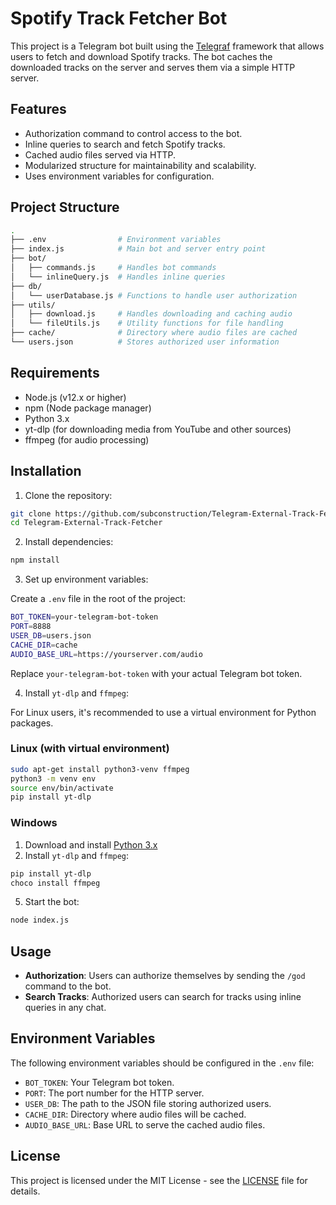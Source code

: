 # Spotify Track Fetcher Bot

This project is a Telegram bot built using the [Telegraf](https://telegraf.js.org/) framework that allows users to fetch and download Spotify tracks. The bot caches the downloaded tracks on the server and serves them via a simple HTTP server.

## Features

- Authorization command to control access to the bot.
- Inline queries to search and fetch Spotify tracks.
- Cached audio files served via HTTP.
- Modularized structure for maintainability and scalability.
- Uses environment variables for configuration.

## Project Structure

```bash
.
├── .env                # Environment variables
├── index.js            # Main bot and server entry point
├── bot/
│   ├── commands.js     # Handles bot commands
│   └── inlineQuery.js  # Handles inline queries
├── db/
│   └── userDatabase.js # Functions to handle user authorization
├── utils/
│   ├── download.js     # Handles downloading and caching audio
│   └── fileUtils.js    # Utility functions for file handling
├── cache/              # Directory where audio files are cached
└── users.json          # Stores authorized user information
```

## Requirements

- Node.js (v12.x or higher)
- npm (Node package manager)
- Python 3.x
- yt-dlp (for downloading media from YouTube and other sources)
- ffmpeg (for audio processing)

## Installation

1. Clone the repository:

```bash
git clone https://github.com/subconstruction/Telegram-External-Track-Fetcher.git
cd Telegram-External-Track-Fetcher
```

2. Install dependencies:

```bash
npm install
```

3. Set up environment variables:

Create a `.env` file in the root of the project:

```bash
BOT_TOKEN=your-telegram-bot-token
PORT=8888
USER_DB=users.json
CACHE_DIR=cache
AUDIO_BASE_URL=https://yourserver.com/audio
```

Replace `your-telegram-bot-token` with your actual Telegram bot token.

4. Install `yt-dlp` and `ffmpeg`:

For Linux users, it's recommended to use a virtual environment for Python packages.

### Linux (with virtual environment)

```bash
sudo apt-get install python3-venv ffmpeg
python3 -m venv env
source env/bin/activate
pip install yt-dlp
```

### Windows

1. Download and install [Python 3.x](https://www.python.org/downloads/)
2. Install `yt-dlp` and `ffmpeg`:

```bash
pip install yt-dlp
choco install ffmpeg
```

5. Start the bot:

```bash
node index.js
```

## Usage

- **Authorization**: Users can authorize themselves by sending the `/god` command to the bot.
- **Search Tracks**: Authorized users can search for tracks using inline queries in any chat.

## Environment Variables

The following environment variables should be configured in the `.env` file:

- `BOT_TOKEN`: Your Telegram bot token.
- `PORT`: The port number for the HTTP server.
- `USER_DB`: The path to the JSON file storing authorized users.
- `CACHE_DIR`: Directory where audio files will be cached.
- `AUDIO_BASE_URL`: Base URL to serve the cached audio files.

## License

This project is licensed under the MIT License - see the [LICENSE](LICENSE) file for details.
